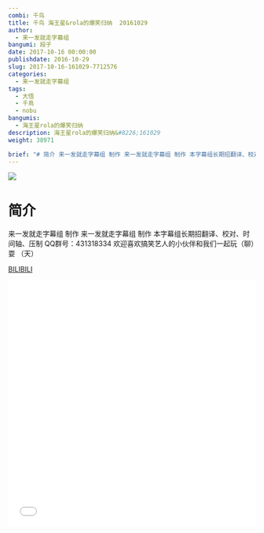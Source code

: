 ```yaml
---
combi: 千鸟
title: 千鸟 海王星&rola的爆笑归纳  20161029
author: 
  - 来一发就走字幕组
bangumi: 段子
date: 2017-10-16 00:00:00
publishdate: 2016-10-29
slug: 2017-10-16-161029-7712576
categories: 
  - 来一发就走字幕组
tags: 
  - 大悟
  - 千鳥
  - nobu
bangumis: 
  - 海王星rola的爆笑归纳
description: 海王星rola的爆笑归纳&#8226;161029
weight: 38971

brief: "# 简介 来一发就走字幕组 制作 来一发就走字幕组 制作 本字幕组长期招翻译、校对、时间轴、压制 QQ群号：431318334 欢迎喜欢搞笑艺人的小伙伴和我们一起玩（聊）耍 （天）"
---
```


![](https://i.imgur.com/7RbvIaz.jpg)

# 简介  
来一发就走字幕组 制作 来一发就走字幕组 制作 本字幕组长期招翻译、校对、时间轴、压制   QQ群号：431318334 欢迎喜欢搞笑艺人的小伙伴和我们一起玩（聊）耍 （天）

  [BILIBILI](https://www.bilibili.com/video/av7712576/)


<div class="vcontainer">  <iframe class='video' src="//www.bilibili.com/blackboard/player.html?aid=7712576" width="100%" height="500" frameborder="0" allowfullscreen="allowfullscreen"></iframe></div>
